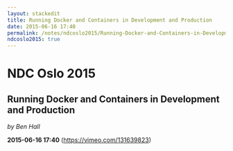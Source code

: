 ```yaml
---
layout: stackedit
title: Running Docker and Containers in Development and Production
date: 2015-06-16 17:40
permalink: /notes/ndcoslo2015/Running-Docker-and-Containers-in-Development-and-Production.html
ndcoslo2015: true
---
```


# NDC Oslo 2015
## Running Docker and Containers in Development and Production
*by Ben Hall*

**2015-06-16 17:40** (https://vimeo.com/131639823)
